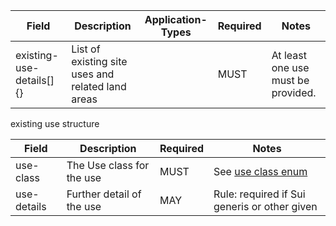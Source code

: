 Field | Description | Application-Types | Required | Notes
-- | -- | -- | -- | --
existing-use-details[]{} | List of existing site uses and related land areas |   | MUST | At least one use must be provided.

existing use structure

Field | Description | Required | Notes
-- | -- | -- | --
use-class | The Use class for the use | MUST | See [use class enum](https://github.com/digital-land/planning-application-data-specification/discussions/189)
use-details | Further detail of the use | MAY | Rule: required if Sui generis or other given
